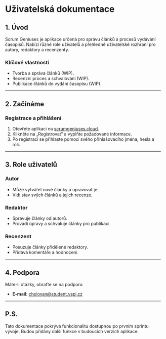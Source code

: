 # Uživatelská dokumentace

## 1. Úvod

Scrum Geniuses je aplikace určená pro správu článků a procesů vydávání časopisů. Nabízí různé role uživatelů a přehledné uživatelské rozhraní pro autory, redaktory a recenzenty.

### Klíčové vlastnosti

- Tvorba a správa článků (WIP).
- Recenzní proces a schvalování (WIP).
- Publikace článků do vydání časopisu (WIP).

---

## 2. Začínáme

### Registrace a přihlášení

1. Otevřete aplikaci na [scrumgeniuses.cloud](https://scrumgeniuses.cloud).
2. Klikněte na „Registrovat“ a vyplňte požadované informace.
3. Po registraci se přihlaste pomocí svého přihlašovacího jména, hesla a roli.

---

## 3. Role uživatelů

### Autor

- Může vytvářet nové články a upravovat je.
- Vidí stav svých článků a jejich recenze.

### Redaktor

- Spravuje články od autorů.
- Provádí úpravy a schvaluje články pro publikaci.

### Recenzent

- Posuzuje články přidělené redaktory.
- Přidává komentáře a hodnocení.

---

## 4. Podpora

Máte-li otázky, obraťte se na podporu:

- **E-mail:** choloyan@student.vspj.cz

---

## P.S.

Tato dokumentace pokrývá funkcionalitu dostupnou po prvním sprintu vývoje. Budou přidány další funkce v budoucích verzích aplikace.
